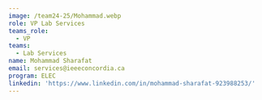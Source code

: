 ```yaml
---
image: /team24-25/Mohammad.webp
role: VP Lab Services
teams_role:
  - VP
teams:
  - Lab Services
name: Mohammad Sharafat
email: services@ieeeconcordia.ca
program: ELEC
linkedin: 'https://www.linkedin.com/in/mohammad-sharafat-923988253/'
---
```


